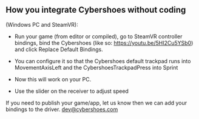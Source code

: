 ## How you integrate Cybershoes without coding 
(Windows PC and SteamVR):  


* Run your game (from editor or compiled), go to SteamVR controller bindings, bind the Cybershoes (like so: https://youtu.be/5HI2Cu5YSb0) and click Replace Default Bindings.


* You can configure it so that the Cybershoes default trackpad runs into MovementAxisLeft and the CybershoesTrackpadPress into Sprint



* Now this will work on your PC.


* Use the slider on the receiver to adjust speed




If you need to publish your game/app, let us know then we can add your bindings to the driver. dev@cybershoes.com
